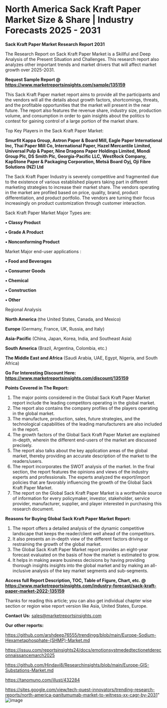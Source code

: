 # North America Sack Kraft Paper Market Size & Share | Industry Forecasts 2025 - 2031

<strong>Sack Kraft Paper Market Research Report 2031</strong>

The Research Report on Sack Kraft Paper Market is a Skillful and Deep Analysis of the Present Situation and Challenges. This research report also analyzes other important trends and market drivers that will affect market growth over 2025-2031.

<strong>Request Sample Report @ <a href=https://www.marketreportsinsights.com/sample/135159>https://www.marketreportsinsights.com/sample/135159</a></strong>

This Sack Kraft Paper market report aims to provide all the participants and the vendors will all the details about growth factors, shortcomings, threats, and the profitable opportunities that the market will present in the near future. The report also features the revenue share, industry size, production volume, and consumption in order to gain insights about the politics to contest for gaining control of a large portion of the market share.

Top Key Players in the Sack Kraft Paper Market:

<strong>Smurfit Kappa Group, Astron Paper & Board Mill, Eagle Paper International Inc, Thai Paper Mill Co, International Paper, Hazel Mercantile Limited, Universal Pulp & Paper, Nine Dragons Paper Holdings Limited, Mondi Group Plc, DS Smith Plc, Georgia-Pacific LLC, WestRock Company, KapStone Paper & Packaging Corporation, Metsä Board Oyj, Oji Fibre Solutions (NZ) Ltd</strong>

The Sack Kraft Paper Industry is severely competitive and fragmented due to the existence of various established players taking part in different marketing strategies to increase their market share. The vendors operating in the market are profiled based on price, quality, brand, product differentiation, and product portfolio. The vendors are turning their focus increasingly on product customization through customer interaction.

Sack Kraft Paper Market Major Types are:

<strong>• Classy Product

• Grade A Product

• Nonconforming Product</strong>

Market Major end-user applications :

<strong>• Food and Beverages

• Consumer Goods

• Chemical

• Construction

• Other</strong>

Regional Analysis

</u><strong><b>North America</b></strong> (the United States, Canada, and Mexico)

<strong><b>Europe </b></strong>(Germany, France, UK, Russia, and Italy)

<strong><b>Asia-Pacific</b></strong> (China, Japan, Korea, India, and Southeast Asia)

<strong><b>South America</b></strong> (Brazil, Argentina, Colombia, etc.)

<strong><b>The Middle East and Africa</b></strong> (Saudi Arabia, UAE, Egypt, Nigeria, and South Africa)

<strong>Go For Interesting Discount Here: <a href=https://www.marketreportsinsights.com/discount/135159>https://www.marketreportsinsights.com/discount/135159</a></strong>

<strong>Points Covered in The Report:</strong>
<ol>
  <li>The major points considered in the Global Sack Kraft Paper Market report include the leading competitors operating in the global market.</li>
  <li>The report also contains the company profiles of the players operating in the global market.</li>
  <li>The manufacture, production, sales, future strategies, and the technological capabilities of the leading manufacturers are also included in the report.</li>
  <li>The growth factors of the Global Sack Kraft Paper Market are explained in-depth, wherein the different end-users of the market are discussed precisely.</li>
  <li>The report also talks about the key application areas of the global market, thereby providing an accurate description of the market to the readers/users.</li>
  <li>The report incorporates the SWOT analysis of the market. In the final section, the report features the opinions and views of the industry experts and professionals. The experts analyzed the export/import policies that are favorably influencing the growth of the Global Sack Kraft Paper Market.</li>
  <li>The report on the Global Sack Kraft Paper Market is a worthwhile source of information for every policymaker, investor, stakeholder, service provider, manufacturer, supplier, and player interested in purchasing this research document.</li>
</ol>
<strong>Reasons for Buying Global Sack Kraft Paper Market Report:</strong>

<ol>
  <li>The report offers a detailed analysis of the dynamic competitive landscape that keeps the reader/client well ahead of the competitors.</li>
  <li>It also presents an in-depth view of the different factors driving or restraining the growth of the global market.</li>
  <li>The Global Sack Kraft Paper Market report provides an eight-year forecast evaluated on the basis of how the market is estimated to grow.</li>
  <li>It helps in making aware business decisions by having providing thorough insights insights into the global market and by making an all-inclusive analysis of the key market segments and sub-segments.</li>
</ol>
<strong>Access full Report Description, TOC, Table of Figure, Chart, etc. @ <a href=https://www.marketreportsinsights.com/industry-forecast/sack-kraft-paper-market-2022-135159>https://www.marketreportsinsights.com/industry-forecast/sack-kraft-paper-market-2022-135159</a></strong>


Thanks for reading this article; you can also get individual chapter wise section or region wise report version like Asia, United States, Europe.

<strong>Contact Us:</strong>
sales@marketreportsinsights.com

<strong>Our other reports:</strong>

<a href=https://github.com/arshdeep76555/trendingg/blob/main/Europe-Sodium-Hexametaphosphate-(SHMP)-Market.md>https://github.com/arshdeep76555/trendingg/blob/main/Europe-Sodium-Hexametaphosphate-(SHMP)-Market.md</a>

<a href=https://issuu.com/reportsinsights24/docs/emotionsystmededtectionetdereconnaissancemarch2025>https://issuu.com/reportsinsights24/docs/emotionsystmededtectionetdereconnaissancemarch2025</a>

<a href=https://github.com/Hindavi8/Researchinsights/blob/main/Europe-GIS-Substations-Market.md>https://github.com/Hindavi8/Researchinsights/blob/main/Europe-GIS-Substations-Market.md</a>

<a href=https://tanomuno.com/illust/432284>https://tanomuno.com/illust/432284</a>

<a href=https://sites.google.com/view/tech-quest-innovators/trending-research-reports/north-america-panitumumab-market-to-witness-xx-cagr-by-2031>https://sites.google.com/view/tech-quest-innovators/trending-research-reports/north-america-panitumumab-market-to-witness-xx-cagr-by-2031</a>"
![image](https://github.com/user-attachments/assets/2c3c9d4d-f1d1-474f-8c5e-dd0979e0a233)
